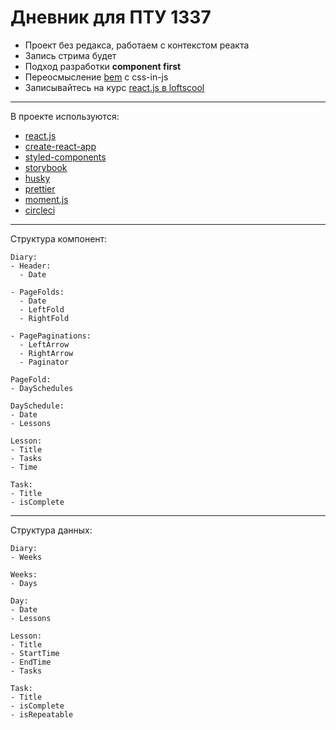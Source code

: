 # Дневник для ПТУ 1337

- Проект без редакса, работаем с контекстом реакта
- Запись стрима будет
- Подход разработки **component first**
- Переосмысление [bem](https://ru.bem.info/methodology/) с css-in-js
- Записывайтесь на курс
  [react.js в loftscool](https://loftschool.com/course/react)

---

В проекте используются:

- [react.js](https://reactjs.org/)
- [create-react-app](https://github.com/facebook/create-react-app)
- [styled-components](https://www.styled-components.com/)
- [storybook](https://storybook.js.org/)
- [husky](https://github.com/typicode/husky)
- [prettier](https://prettier.io/)
- [moment.js](https://momentjs.com/)
- [circleci](http://circleci.com/)

---

Структура компонент:

```
Diary:
- Header:
  - Date

- PageFolds:
  - Date
  - LeftFold
  - RightFold

- PagePaginations:
  - LeftArrow
  - RightArrow
  - Paginator

PageFold:
- DaySchedules

DaySchedule:
- Date
- Lessons

Lesson:
- Title
- Tasks
- Time

Task:
- Title
- isComplete
```

---

Структура данных:

```
Diary:
- Weeks

Weeks:
- Days

Day:
- Date
- Lessons

Lesson:
- Title
- StartTime
- EndTime
- Tasks

Task:
- Title
- isComplete
- isRepeatable
```
